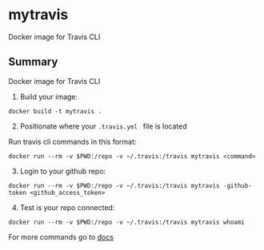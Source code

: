# mytravis
Docker image for Travis CLI


## Summary
Docker image for Travis CLI

1) Build your image:
```
docker build -t mytravis .
```

2) Positionate where your ```.travis.yml ``` file is located

Run travis cli commands in this format:
```
docker run --rm -v $PWD:/repo -v ~/.travis:/travis mytravis <command>
```

3) Login to your github repo:
```
docker run --rm -v $PWD:/repo -v ~/.travis:/travis mytravis -github-token <github_access_token>
```

4) Test is your repo connected:
```
docker run --rm -v $PWD:/repo -v ~/.travis:/travis mytravis whoami
```

For more commands go to [docs](https://docs.travis-ci.com/user/encryption-keys/)

